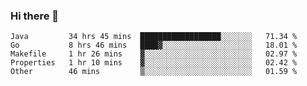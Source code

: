 ### Hi there 👋

<!--
**yeya24/yeya24** is a ✨ _special_ ✨ repository because its `README.md` (this file) appears on your GitHub profile.

Here are some ideas to get you started:

- 🔭 I’m currently working on ...
- 🌱 I’m currently learning ...
- 👯 I’m looking to collaborate on ...
- 🤔 I’m looking for help with ...
- 💬 Ask me about ...
- 📫 How to reach me: ...
- 😄 Pronouns: ...
- ⚡ Fun fact: ...
-->

<!--START_SECTION:waka-->
```text
Java         34 hrs 45 mins  ██████████████████░░░░░░░   71.34 % 
Go           8 hrs 46 mins   ████▓░░░░░░░░░░░░░░░░░░░░   18.01 % 
Makefile     1 hr 26 mins    ▓░░░░░░░░░░░░░░░░░░░░░░░░   02.97 % 
Properties   1 hr 10 mins    ▓░░░░░░░░░░░░░░░░░░░░░░░░   02.42 % 
Other        46 mins         ▒░░░░░░░░░░░░░░░░░░░░░░░░   01.59 % 
```
<!--END_SECTION:waka-->
